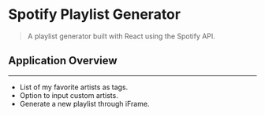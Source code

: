 # Spotify Playlist Generator
> A playlist generator built with React using the Spotify API.

## Application Overview
--------------------------

- List of my favorite artists as tags.
- Option to input custom artists.
- Generate a new playlist through iFrame.
